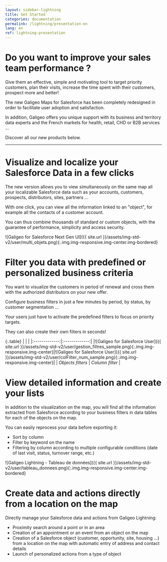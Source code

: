 ```yaml
---
layout: sidebar-lightning
title: Get Started
categories: documentation
permalink: /lightning/presentation-en
lang: en
ref: lightning-presentation
---
```


# Do you want to improve your sales team performance ?

Give them an effective, simple and motivating tool to target priority customers, plan their visits, increase the time spent with their customers, prospect more and better!

The new Galigeo Maps for Salesforce has been completely redesigned in order to facilitate user adoption and satisfaction.

In addition, Galigeo offers you unique support with its business and territory data experts and the French markets for health, retail, CHD or B2B services ...

Discover all our new products below.

---

# Visualize and localize your Salesforce Data in a few clicks

The new version allows you to view simultaneously on the same map all your localizable Salesforce data such as your accounts, customers, prospects, distributors, sites, partners ...

With one click, you can view all the information linked to an "object", for example all the contacts of a customer account.

You can thus combine thousands of standard or custom objects, with the guarantee of performance, simplicity and access security.

![Galigeo for Salesforce Next Gen UI]({{ site.url }}/assets/img-std-v2/user/multi_objets.png){:.img.img-responsive.img-center.img-bordered}

# Filter you data with predefined or personalized business criteria

You want to visualize the customers in period of renewal and cross them with the authorized distributors on your new offer.

Configure business filters in just a few minutes by period, by status, by customer segmentation ...

Your users just have to activate the predefined filters to focus on priority targets.

They can also create their own filters in seconds!

{:.table}
|   |    |
|:-------------:|:-------------:|
|![Galigeo for Salesforce User]({{ site.url }}/assets/img-std-v2/user/gestion_filtres_sample.png){:.img.img-responsive.img-center}|![Galigeo for Salesforce User]({{ site.url }}/assets/img-std-v2/user/colFilter_num_sample.png){:.img.img-responsive.img-center}|
| *Objects filters* | *Column filter* |


# View detailed information and create your lists

In addition to the visualization on the map, you will find all the information extracted from Salesforce according to your business filters in data tables for each of the objects on the map.

You can easily reprocess your data before exporting it:

- Sort by column
- Filter by keyword on the name
- Filtering by column according to multiple configurable conditions (date of last visit, status, turnover range, etc.)

![Galigeo Lightning - Tableau de données]({{ site.url }}/assets/img-std-v2/user/tableau_donnees.png){:.img.img-responsive.img-center.img-bordered}

# Create data and actions directly from a location on the map

Directly manage your Salesforce data and actions from Galigeo Lightning:

- Proximity search around a point or in an area
- Creation of an appointment or an event from an object on the map
- Creation of a Salesforce object (customer, opportunity, site, housing ...) from a location on the map with automatic entry of address and contact details
- Launch of personalized actions from a type of object

